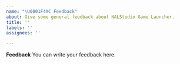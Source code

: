 ```yaml
---
name: "\U0001F4AC Feedback"
about: Give some general feedback about NALStudio Game Launcher.
title: ''
labels: ''
assignees: ''

---
```


**Feedback**
You can write your feedback here.
